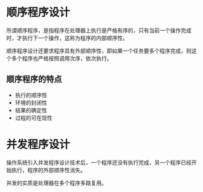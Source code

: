 # 顺序程序设计
所谓顺序程序，是指程序在处理器上执行是严格有序的，只有当前一个操作完成时，才执行下一个操作，这称为程序的内部顺序性。

顺序程序设计还要求程序具有外部顺序性，即如果一个任务要多个程序完成，则这个多个程序也严格按照调用次序，依次执行。

## 顺序程序的特点
- 执行的顺序性
- 环境的封闭性
- 结果的确定性
- 过程的可在现性


# 并发程序设计
操作系统引入并发程序设计技术后，一个程序还没有执行完成，另一个程序已经开始执行，程序的外部顺序性消失。 

并发的实质是处理器在多个程序多路复用。
